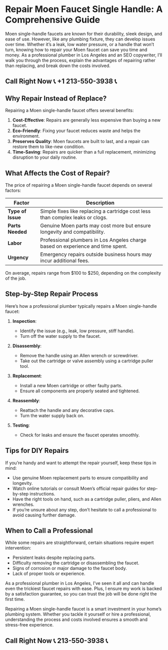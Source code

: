 # Repair Moen Faucet Single Handle: A Comprehensive Guide

Moen single-handle faucets are known for their durability, sleek design, and ease of use. However, like any plumbing fixture, they can develop issues over time. Whether it’s a leak, low water pressure, or a handle that won’t turn, knowing how to repair your Moen faucet can save you time and money. As a professional plumber in Los Angeles and an SEO copywriter, I’ll walk you through the process, explain the advantages of repairing rather than replacing, and break down the costs involved.

## Call Right Now 📞 +1 213-550-3938 📞

## Why Repair Instead of Replace?

Repairing a Moen single-handle faucet offers several benefits:

1. **Cost-Effective**: Repairs are generally less expensive than buying a new faucet.  
2. **Eco-Friendly**: Fixing your faucet reduces waste and helps the environment.  
3. **Preserves Quality**: Moen faucets are built to last, and a repair can restore them to like-new condition.  
4. **Time-Saving**: Repairs are quicker than a full replacement, minimizing disruption to your daily routine.

## What Affects the Cost of Repair?

The price of repairing a Moen single-handle faucet depends on several factors:

| **Factor**            | **Description**                                                                 |
|------------------------|---------------------------------------------------------------------------------|
| **Type of Issue**      | Simple fixes like replacing a cartridge cost less than complex leaks or clogs.  |
| **Parts Needed**       | Genuine Moen parts may cost more but ensure longevity and compatibility.         |
| **Labor**              | Professional plumbers in Los Angeles charge based on experience and time spent. |
| **Urgency**            | Emergency repairs outside business hours may incur additional fees.            |

On average, repairs range from $100 to $250, depending on the complexity of the job.

## Step-by-Step Repair Process

Here’s how a professional plumber typically repairs a Moen single-handle faucet:

1. **Inspection**:  
   - Identify the issue (e.g., leak, low pressure, stiff handle).  
   - Turn off the water supply to the faucet.  

2. **Disassembly**:  
   - Remove the handle using an Allen wrench or screwdriver.  
   - Take out the cartridge or valve assembly using a cartridge puller tool.  

3. **Replacement**:  
   - Install a new Moen cartridge or other faulty parts.  
   - Ensure all components are properly seated and tightened.  

4. **Reassembly**:  
   - Reattach the handle and any decorative caps.  
   - Turn the water supply back on.  

5. **Testing**:  
   - Check for leaks and ensure the faucet operates smoothly.  

## Tips for DIY Repairs

If you’re handy and want to attempt the repair yourself, keep these tips in mind:

- Use genuine Moen replacement parts to ensure compatibility and longevity.  
- Watch online tutorials or consult Moen’s official repair guides for step-by-step instructions.  
- Have the right tools on hand, such as a cartridge puller, pliers, and Allen wrenches.  
- If you’re unsure about any step, don’t hesitate to call a professional to avoid causing further damage.  

## When to Call a Professional

While some repairs are straightforward, certain situations require expert intervention:

- Persistent leaks despite replacing parts.  
- Difficulty removing the cartridge or disassembling the faucet.  
- Signs of corrosion or major damage to the faucet body.  
- Lack of proper tools or experience.  

As a professional plumber in Los Angeles, I’ve seen it all and can handle even the trickiest faucet repairs with ease. Plus, I ensure my work is backed by a satisfaction guarantee, so you can trust the job will be done right the first time.

Repairing a Moen single-handle faucet is a smart investment in your home’s plumbing system. Whether you tackle it yourself or hire a professional, understanding the process and costs involved ensures a smooth and stress-free experience.
## Call Right Now 📞 213-550-3938 📞